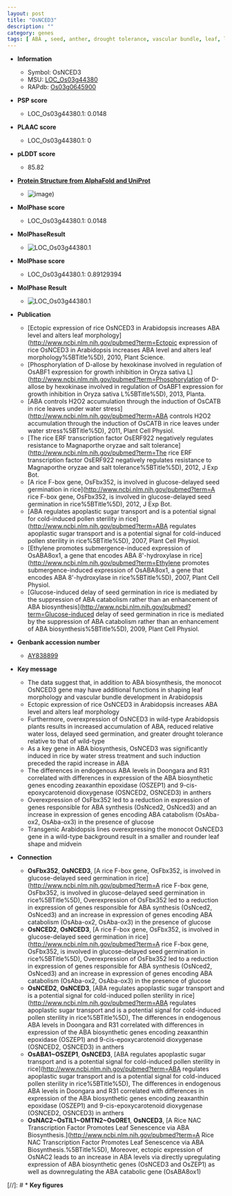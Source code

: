 ```yaml
---
layout: post
title: "OsNCED3"
description: ""
category: genes
tags: [ ABA , seed, anther, drought tolerance, vascular bundle, leaf, leaf shape, seed germination, drought]
---
```


* **Information**  
    + Symbol: OsNCED3  
    + MSU: [LOC_Os03g44380](http://rice.plantbiology.msu.edu/cgi-bin/ORF_infopage.cgi?orf=LOC_Os03g44380)  
    + RAPdb: [Os03g0645900](http://rapdb.dna.affrc.go.jp/viewer/gbrowse_details/irgsp1?name=Os03g0645900)  

* **PSP score**  
    + LOC_Os03g44380.1: 0.0148 

* **PLAAC score**  
    + LOC_Os03g44380.1: 0 

* **pLDDT score**
    + 85.82

* **[Protein Structure from AlphaFold and UniProt](https://www.uniprot.org/uniprotkb/Q5MBR5/entry#structure)**
    + ![image](https://ricepsp.github.io/images/Q5/AF-Q5MBR5-F1.png))

* **MolPhase score**
    + LOC_Os03g44380.1: 0.0148

* **MolPhaseResult**
    + ![LOC_Os03g44380.1](https://ricepsp.github.io/pictures/LOC_Os03g/LOC_Os03g44380.1.png)

* **MolPhase score**
    + LOC_Os03g44380.1: 0.89129394

* **MolPhase Result**
    + ![LOC_Os03g44380.1](https://304243504.github.io/Pictures/LOC_Os03g/LOC_Os03g44380.1.png)

* **Publication**  
    + [Ectopic expression of rice OsNCED3 in Arabidopsis increases ABA level and alters leaf morphology](http://www.ncbi.nlm.nih.gov/pubmed?term=Ectopic expression of rice OsNCED3 in Arabidopsis increases ABA level and alters leaf morphology%5BTitle%5D), 2010, Plant Science.
    + [Phosphorylation of D-allose by hexokinase involved in regulation of OsABF1 expression for growth inhibition in Oryza sativa L](http://www.ncbi.nlm.nih.gov/pubmed?term=Phosphorylation of D-allose by hexokinase involved in regulation of OsABF1 expression for growth inhibition in Oryza sativa L%5BTitle%5D), 2013, Planta.
    + [ABA controls H2O2 accumulation through the induction of OsCATB in rice leaves under water stress](http://www.ncbi.nlm.nih.gov/pubmed?term=ABA controls H2O2 accumulation through the induction of OsCATB in rice leaves under water stress%5BTitle%5D), 2011, Plant Cell Physiol.
    + [The rice ERF transcription factor OsERF922 negatively regulates resistance to Magnaporthe oryzae and salt tolerance](http://www.ncbi.nlm.nih.gov/pubmed?term=The rice ERF transcription factor OsERF922 negatively regulates resistance to Magnaporthe oryzae and salt tolerance%5BTitle%5D), 2012, J Exp Bot.
    + [A rice F-box gene, OsFbx352, is involved in glucose-delayed seed germination in rice](http://www.ncbi.nlm.nih.gov/pubmed?term=A rice F-box gene, OsFbx352, is involved in glucose-delayed seed germination in rice%5BTitle%5D), 2012, J Exp Bot.
    + [ABA regulates apoplastic sugar transport and is a potential signal for cold-induced pollen sterility in rice](http://www.ncbi.nlm.nih.gov/pubmed?term=ABA regulates apoplastic sugar transport and is a potential signal for cold-induced pollen sterility in rice%5BTitle%5D), 2007, Plant Cell Physiol.
    + [Ethylene promotes submergence-induced expression of OsABA8ox1, a gene that encodes ABA 8'-hydroxylase in rice](http://www.ncbi.nlm.nih.gov/pubmed?term=Ethylene promotes submergence-induced expression of OsABA8ox1, a gene that encodes ABA 8'-hydroxylase in rice%5BTitle%5D), 2007, Plant Cell Physiol.
    + [Glucose-induced delay of seed germination in rice is mediated by the suppression of ABA catabolism rather than an enhancement of ABA biosynthesis](http://www.ncbi.nlm.nih.gov/pubmed?term=Glucose-induced delay of seed germination in rice is mediated by the suppression of ABA catabolism rather than an enhancement of ABA biosynthesis%5BTitle%5D), 2009, Plant Cell Physiol.

* **Genbank accession number**  
    + [AY838899](http://www.ncbi.nlm.nih.gov/nuccore/AY838899)

* **Key message**  
    + The data suggest that, in addition to ABA biosynthesis, the monocot OsNCED3 gene may have additional functions in shaping leaf morphology and vascular bundle development in Arabidopsis
    + Ectopic expression of rice OsNCED3 in Arabidopsis increases ABA level and alters leaf morphology
    + Furthermore, overexpression of OsNCED3 in wild-type Arabidopsis plants results in increased accumulation of ABA, reduced relative water loss, delayed seed germination, and greater drought tolerance relative to that of wild-type
    + As a key gene in ABA biosynthesis, OsNCED3 was significantly induced in rice by water stress treatment and such induction preceded the rapid increase in ABA
    + The differences in endogenous ABA levels in Doongara and R31 correlated with differences in expression of the ABA biosynthetic genes encoding zeaxanthin epoxidase (OSZEP1) and 9-cis-epoxycarotenoid dioxygenase (OSNCED2, OSNCED3) in anthers
    + Overexpression of OsFbx352 led to a reduction in expression of genes responsible for ABA synthesis (OsNced2, OsNced3) and an increase in expression of genes encoding ABA catabolism (OsAba-ox2, OsAba-ox3) in the presence of glucose
    + Transgenic Arabidopsis lines overexpressing the monocot OsNCED3 gene in a wild-type background result in a smaller and rounder leaf shape and midvein

* **Connection**  
    + __OsFbx352__, __OsNCED3__, [A rice F-box gene, OsFbx352, is involved in glucose-delayed seed germination in rice](http://www.ncbi.nlm.nih.gov/pubmed?term=A rice F-box gene, OsFbx352, is involved in glucose-delayed seed germination in rice%5BTitle%5D), Overexpression of OsFbx352 led to a reduction in expression of genes responsible for ABA synthesis (OsNced2, OsNced3) and an increase in expression of genes encoding ABA catabolism (OsAba-ox2, OsAba-ox3) in the presence of glucose
    + __OsNCED2__, __OsNCED3__, [A rice F-box gene, OsFbx352, is involved in glucose-delayed seed germination in rice](http://www.ncbi.nlm.nih.gov/pubmed?term=A rice F-box gene, OsFbx352, is involved in glucose-delayed seed germination in rice%5BTitle%5D), Overexpression of OsFbx352 led to a reduction in expression of genes responsible for ABA synthesis (OsNced2, OsNced3) and an increase in expression of genes encoding ABA catabolism (OsAba-ox2, OsAba-ox3) in the presence of glucose
    + __OsNCED2__, __OsNCED3__, [ABA regulates apoplastic sugar transport and is a potential signal for cold-induced pollen sterility in rice](http://www.ncbi.nlm.nih.gov/pubmed?term=ABA regulates apoplastic sugar transport and is a potential signal for cold-induced pollen sterility in rice%5BTitle%5D), The differences in endogenous ABA levels in Doongara and R31 correlated with differences in expression of the ABA biosynthetic genes encoding zeaxanthin epoxidase (OSZEP1) and 9-cis-epoxycarotenoid dioxygenase (OSNCED2, OSNCED3) in anthers
    + __OsABA1~OSZEP1__, __OsNCED3__, [ABA regulates apoplastic sugar transport and is a potential signal for cold-induced pollen sterility in rice](http://www.ncbi.nlm.nih.gov/pubmed?term=ABA regulates apoplastic sugar transport and is a potential signal for cold-induced pollen sterility in rice%5BTitle%5D), The differences in endogenous ABA levels in Doongara and R31 correlated with differences in expression of the ABA biosynthetic genes encoding zeaxanthin epoxidase (OSZEP1) and 9-cis-epoxycarotenoid dioxygenase (OSNCED2, OSNCED3) in anthers
    + __OsNAC2~OsTIL1~OMTN2~OsORE1__, __OsNCED3__, [A Rice NAC Transcription Factor Promotes Leaf Senescence via ABA Biosynthesis.](http://www.ncbi.nlm.nih.gov/pubmed?term=A Rice NAC Transcription Factor Promotes Leaf Senescence via ABA Biosynthesis.%5BTitle%5D),  Moreover, ectopic expression of OsNAC2 leads to an increase in ABA levels via directly upregulating expression of ABA biosynthetic genes (OsNCED3 and OsZEP1) as well as downregulating the ABA catabolic gene (OsABA8ox1)

[//]: # * **Key figures**  


